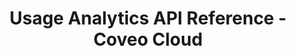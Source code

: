 ---
layout: redoc_page
title: Usage Analytics API Reference - Coveo Cloud
categories: api_docs
swagger: ../../api_docs/UsageAnalytics.yml
ghPagesSiteName: /cloudv2-docs-site
---